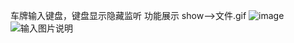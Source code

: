 车牌输入键盘，键盘显示隐藏监听
功能展示 show-->文件.gif
![image](https://gitee.com/dingxiansen/Vehicle-keyboard-android/blob/master/show/show.gif "在这里输入图片标题")![输入图片说明](https://images.gitee.com/uploads/images/2020/0729/111118_8e098a69_1183776.gif "文件.gif")